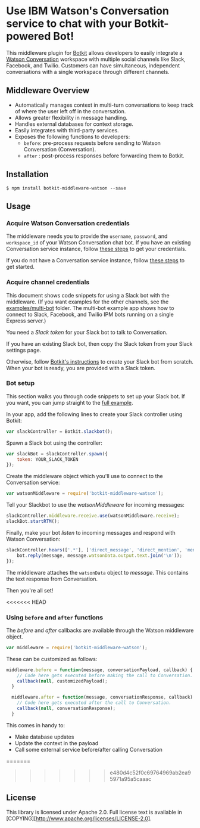 # Use IBM Watson's Conversation service to chat with your Botkit-powered Bot!

This middleware plugin for [Botkit](http://howdy.ai/botkit) allows developers to easily integrate a [Watson Conversation](https://www.ibm.com/watson/developercloud/conversation.html) workspace with multiple social channels like Slack, Facebook, and Twilio. Customers can have simultaneous, independent conversations with a single workspace through different channels.

## Middleware Overview
* Automatically manages context in multi-turn conversations to keep track of where the user left off in the conversation.
* Allows greater flexibility in message handling.
* Handles external databases for context storage.
* Easily integrates with third-party services.
* Exposes the following functions to developers:
  * `before`: pre-process requests before sending to Watson Conversation (Conversation).
  * `after` : post-process responses before forwarding them to Botkit.

## Installation
```
$ npm install botkit-middleware-watson --save
```

## Usage
### Acquire Watson Conversation credentials
The middleware needs you to provide the `username`, `password`, and `workspace_id` of your Watson Conversation chat bot. If you have an existing Conversation service instance, follow [these steps](https://github.com/watson-developer-cloud/conversation-simple/blob/master/README.md#configuring-the-application-environmnet) to get your credentials.

If you do not have a Conversation service instance,  follow [these steps](https://github.com/watson-developer-cloud/conversation-simple/blob/master/README.md#before-you-begin) to get started.

### Acquire channel credentials
This document shows code snippets for using a Slack bot with the middleware. (If you want examples for the other channels, see the [examples/multi-bot](/examples/multi-bot) folder. The multi-bot example app shows how to connect to Slack, Facebook, and Twilio IPM bots running on a single Express server.)

You need a _Slack token_ for your Slack bot to talk to Conversation.

If you have an existing Slack bot, then copy the Slack token from your Slack settings page.

Otherwise, follow [Botkit's instructions](https://github.com/howdyai/botkit/blob/master/readme-slack.md) to create your Slack bot from scratch. When your bot is ready, you are provided with a Slack token.
### Bot setup

This section walks you through code snippets to set up your Slack bot. If you want, you can jump straight to the [full example](/examples/simple-bot).

In your app, add the following lines to create your Slack controller using Botkit:
```js
var slackController = Botkit.slackbot();
```

Spawn a Slack bot using the controller:
```js
var slackBot = slackController.spawn({
    token: YOUR_SLACK_TOKEN
});
```

Create the middleware object which you'll use to connect to the Conversation service:
```js
var watsonMiddleware = require('botkit-middleware-watson');
```

Tell your Slackbot to use the _watsonMiddleware_ for incoming messages:
```js
slackController.middleware.receive.use(watsonMiddleware.receive);
slackBot.startRTM();
```

Finally, make your bot _listen_ to incoming messages and respond with Watson Conversation:
```js
slackController.hears(['.*'], ['direct_message', 'direct_mention', 'mention'], function(bot, message) {
    bot.reply(message, message.watsonData.output.text.join('\n'));
});
```
The middleware attaches the `watsonData` object to _message_. This contains the text response from Conversation.

Then you're all set!

<<<<<<< HEAD
### Using `before` and `after` functions

The _before_ and _after_ callbacks are available through the Watson middleware object.

```js
var middleware = require('botkit-middleware-watson');
```

These can be customized as follows:

```js
middleware.before = function(message, conversationPayload, callback) {
    // Code here gets executed before making the call to Conversation.
    callback(null, customizedPayload);
  }
```

```js
  middleware.after = function(message, conversationResponse, callback) {
    // Code here gets executed after the call to Conversation.
    callback(null, conversationResponse);
  }
```

This comes in handy to:
- Make database updates
- Update the context in the payload
- Call some external service before/after calling Conversation

=======
>>>>>>> e480d4c52f0c69764969ab2ea95971a95a5caaac
## License

This library is licensed under Apache 2.0. Full license text is available in [COPYING][http://www.apache.org/licenses/LICENSE-2.0].
